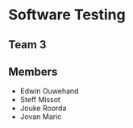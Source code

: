 # Software Testing

## Team 3

## Members
  - Edwin Ouwehand
  - Steff Missot
  - Jouke Roorda
  - Jovan Maric


